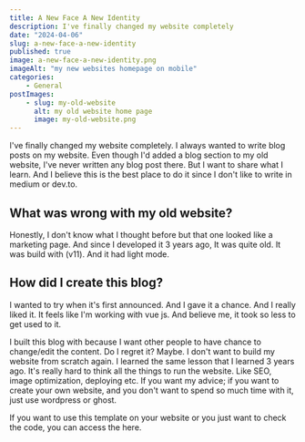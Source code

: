 ```yaml
---
title: A New Face A New Identity
description: I've finally changed my website completely
date: "2024-04-06"
slug: a-new-face-a-new-identity
published: true
image: a-new-face-a-new-identity.png
imageAlt: "my new websites homepage on mobile"
categories:
    - General
postImages:
    - slug: my-old-website
      alt: my old website home page
      image: my-old-website.png
---
```


<script>
    import MyOldWebsiteImg from '$lib/generated/posts/a-new-face-a-new-identity/my-old-website';
    import PostImage from "$lib/components/Post/PostImage.svelte";
    import ExternalLink from "$lib/components/externalLink/ExternalLink.svelte";
</script>


I've finally changed my website completely. I always wanted to write blog posts on my website. 
Even though I'd added a blog section to my old website, I've never written any blog post there. 
But I want to share what I learn. And I believe this is the best place to do it since I don't like to write in medium or dev.to.

## What was wrong with my old website?

Honestly, I don't know what I thought before but that one looked like a marketing page. 
And since I developed it 3 years ago, It was quite old. It was build with <ExternalLink link="https://nextjs.org/" text="Next js" /> (v11).
And it had light mode.

<PostImage data={MyOldWebsiteImg} />

## How did I create this blog?

I wanted to try <ExternalLink link="https://kit.svelte.dev/" text="SvelteKit" /> when it's first announced. 
And I gave it a chance. And I really liked it. It feels like I'm working with vue js. And believe me, it took so less to get used to it.

I built this blog with <ExternalLink link="https://github.com/pngwn/MDsveX" text="mdx" /> because I want other people to have chance to change/edit the content. 
Do I regret it? Maybe. I don't want to build my website from scratch again. I learned the same lesson that I learned 3 years ago.
It's really hard to think all the things to run the website. Like SEO, image optimization, deploying etc. 
If you want my advice; if you want to create your own website, and you don't want to spend so much time with it, just use wordpress or ghost.

If you want to use this template on your website or you just want to check the code, you can access the <ExternalLink link="https://github.com/umtdemr/umitde" text="github repositoriy" /> here.
